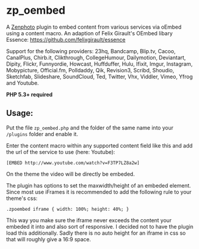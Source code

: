 zp_oembed
=========

A [Zenphoto](http://www.zenphoto.org) plugin to embed content from various services via oEmbed using a content macro. 
An adaption of Felix Girault's OEmbed libary Essence: https://github.com/felixgirault/essence

Support for the following providers: 23hq, Bandcamp, Blip.tv, Cacoo, CanalPlus, Chirb.it, Clikthrough, CollegeHumour, 
Dailymotion, Deviantart, Dipity, Flickr, Funnyordie, Howcast, Huffduffer, Hulu, Ifixit, Imgur, Instagram, Mobypicture, 
Official.fm, Polldaddy, Qik, Revision3, Scribd, Shoudio, Sketchfab, Slideshare, SoundCloud, Ted, Twitter, Vhx, Viddler, 
Vimeo, Yfrog and Youtube.

**PHP 5.3+ required**

Usage:
--------

Put the file `zp_oembed.php` and the folder of the same name into your `/plugins` folder and enable it.

Enter the content macro within any supported content field like this and add the url of the service to use (here: Youtube):

`[EMBED http://www.youtube.com/watch?v=F3TP7LZ8a2w]`

On the theme the video will be directly be embeded.

The plugin has options to set the maxwidth/height of an embeded element. Since most use iFrames it is recommended to 
add the following rule to your theme's css:

`.zpoembed iframe { width: 100%; height: 40%; }` 

This way you make sure the iframe never exceeds the content your embeded it into and also sort of responsive. I decided not to have the plugin load this additionally.
Sadly there is no auto height for an iframe in css so that will roughly give a 16:9 space.
